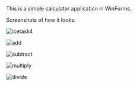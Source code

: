 This is a simple calculator application in WinForms.

Screenshots of how it looks:

![icetask4](https://github.com/ST10082949/IceTask4_PROG6221_Calculator_ST10082949/assets/128743239/88772a09-bcf2-45c4-965b-b76d3055b71b)

![add](https://github.com/ST10082949/IceTask4_PROG6221_Calculator_ST10082949/assets/128743239/8715665b-1dae-4465-aa50-a7ce926ce705)

![subtract](https://github.com/ST10082949/IceTask4_PROG6221_Calculator_ST10082949/assets/128743239/d05fa500-b898-4df3-ad7a-9ca4246cb20d)

![multiply](https://github.com/ST10082949/IceTask4_PROG6221_Calculator_ST10082949/assets/128743239/6e79f949-1c16-46c4-8b5d-d6a7b2def6ef)

![divide](https://github.com/ST10082949/IceTask4_PROG6221_Calculator_ST10082949/assets/128743239/b80410cd-5a6f-4252-8688-36ce21a2c17d)



